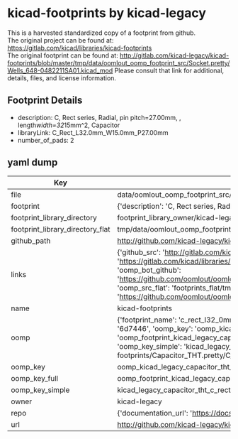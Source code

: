 # kicad-footprints by kicad-legacy  
This is a harvested standardized copy of a footprint from github.  
The original project can be found at:  
https://gitlab.com/kicad/libraries/kicad-footprints  
The original footprint can be found at:
http://gitlab.com/kicad-legacy/kicad-footprints/blob/master/tmp/data/oomlout_oomp_footprint_src/Socket.pretty/Wells_648-0482211SA01.kicad_mod
Please consult that link for additional, details, files, and license information.  
## Footprint Details
* description: C, Rect series, Radial, pin pitch=27.00mm, , length*width=32*15mm^2, Capacitor  
* libraryLink: C_Rect_L32.0mm_W15.0mm_P27.00mm  
* number_of_pads: 2  
## yaml dump  
| Key | Value |  
| --- | --- |  
| file | data/oomlout_oomp_footprint_src/kicad-footprints/Capacitor_THT.pretty/C_Rect_L32.0mm_W15.0mm_P27.00mm.kicad_mod |  
| footprint | {'description': 'C, Rect series, Radial, pin pitch=27.00mm, , length*width=32*15mm^2, Capacitor', 'libraryLink': 'C_Rect_L32.0mm_W15.0mm_P27.00mm', 'number_of_pads': 2} |  
| footprint_library_directory | footprint_library_owner/kicad-legacy_kicad-footprints |  
| footprint_library_directory_flat | tmp/data/oomlout_oomp_footprint_src/footprints_flat/kicad_legacy_capacitor_tht_c_rect_l32_0mm_w15_0mm_p27_00mm/working |  
| github_path | http://github.com/kicad-legacy/kicad-footprints/blob/master/tmp/data/oomlout_oomp_footprint_src/Capacitor_THT.pretty/C_Rect_L32.0mm_W15.0mm_P27.00mm.kicad_mod |  
| links | {'github_src': 'http://gitlab.com/kicad-legacy/kicad-footprints/blob/master/tmp/data/oomlout_oomp_footprint_src/Socket.pretty/Wells_648-0482211SA01.kicad_mod', 'github_src_repo': 'https://gitlab.com/kicad/libraries/kicad-footprints', 'oomp_bot': 'tmp/data/oomlout_oomp_footprint_src/footprints/kicad_legacy_capacitor_tht_c_rect_l32_0mm_w15_0mm_p27_00mm/working', 'oomp_bot_github': 'https://github.com/oomlout/oomlout_oomp_footprint_bot/tree/main/tmp/data/oomlout_oomp_footprint_src/footprints/kicad_legacy_capacitor_tht_c_rect_l32_0mm_w15_0mm_p27_00mm/working', 'oomp_src_flat': 'footprints_flat/tmp/data/oomlout_oomp_footprint_src/footprints_flat/kicad_legacy_capacitor_tht_c_rect_l32_0mm_w15_0mm_p27_00mm/working', 'oomp_src_flat_github': 'https://github.com/oomlout/oomlout_oomp_footprint_src/tree/main/tmp/data/oomlout_oomp_footprint_src/footprints_flat/kicad_legacy_capacitor_tht_c_rect_l32_0mm_w15_0mm_p27_00mm/working'} |  
| name | kicad-footprints |  
| oomp | {'footprint_name': 'c_rect_l32_0mm_w15_0mm_p27_00mm', 'library_name': 'capacitor_tht', 'md5': '6d7446e54dd36197a306f0c800b6402b', 'md5_10': '6d7446e54d', 'md5_5': '6d744', 'md5_6': '6d7446', 'oomp_key': 'oomp_kicad_legacy_capacitor_tht_c_rect_l32_0mm_w15_0mm_p27_00mm', 'oomp_key_extra': 'oomp_footprint_kicad_legacy_capacitor_tht_c_rect_l32_0mm_w15_0mm_p27_00mm', 'oomp_key_full': 'oomp_footprint_kicad_legacy_capacitor_tht_c_rect_l32_0mm_w15_0mm_p27_00mm_6d7446', 'oomp_key_simple': 'kicad_legacy_capacitor_tht_c_rect_l32_0mm_w15_0mm_p27_00mm', 'original_filename': 'data/oomlout_oomp_footprint_src/kicad-footprints/Capacitor_THT.pretty/C_Rect_L32.0mm_W15.0mm_P27.00mm.kicad_mod', 'owner_name': 'kicad_legacy'} |  
| oomp_key | oomp_kicad_legacy_capacitor_tht_c_rect_l32_0mm_w15_0mm_p27_00mm |  
| oomp_key_full | oomp_footprint_kicad_legacy_capacitor_tht_c_rect_l32_0mm_w15_0mm_p27_00mm |  
| oomp_key_simple | kicad_legacy_capacitor_tht_c_rect_l32_0mm_w15_0mm_p27_00mm |  
| owner | kicad-legacy |  
| repo | {'documentation_url': 'https://docs.github.com/rest/repos/repos#get-a-repository', 'message': 'Not Found'} |  
| url | http://github.com/kicad-legacy/kicad-footprints |  

